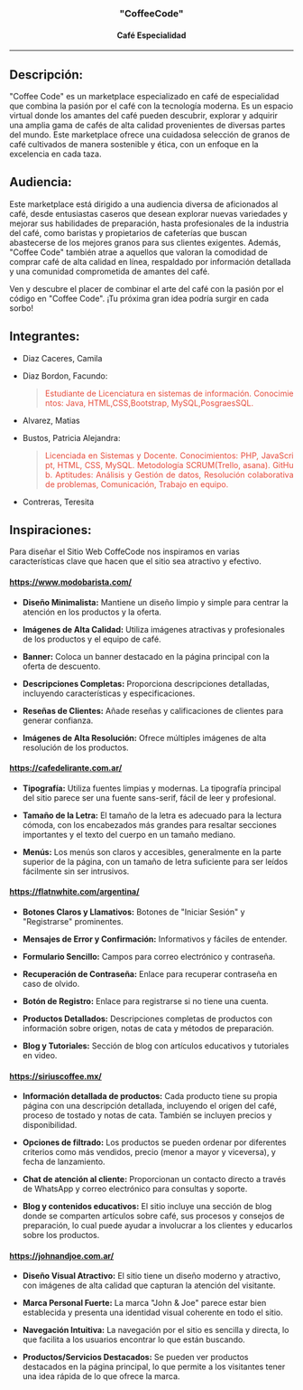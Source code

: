 <h3 align="center"> "CoffeeCode"</h3>
  <h4 align="center">  Café Especialidad</h4>

---
## Descripción:

"Coffee Code" es un marketplace especializado en café de especialidad que combina la pasión por el café con la tecnología moderna. Es un espacio virtual donde los amantes del café pueden descubrir, explorar y adquirir una amplia gama de cafés de alta calidad provenientes de diversas partes del mundo. Este marketplace ofrece una cuidadosa selección de granos de café cultivados de manera sostenible y ética, con un enfoque en la excelencia en cada taza.

## Audiencia:

Este marketplace está dirigido a una audiencia diversa de aficionados al café, desde entusiastas caseros que desean explorar nuevas variedades y mejorar sus habilidades de preparación, hasta profesionales de la industria del café, como baristas y propietarios de cafeterías que buscan abastecerse de los mejores granos para sus clientes exigentes. Además, "Coffee Code" también atrae a aquellos que valoran la comodidad de comprar café de alta calidad en línea, respaldado por información detallada y una comunidad comprometida de amantes del café.

Ven y descubre el placer de combinar el arte del café con la pasión por el código en "Coffee Code". ¡Tu próxima gran idea podría surgir en cada sorbo!

## Integrantes:

- Diaz Caceres, Camila
- Diaz Bordon, Facundo:
     <blockquote><p style="color:#e74c3c; overflow-wrap: break-word; word-break: break-all;white-space: normal; text-align: justify;"> Estudiante de Licenciatura en sistemas de información. Conocimientos: Java, HTML,CSS,Bootstrap, MySQL,PosgraesSQL.</p></blockquote>
- Alvarez, Matias
- Bustos, Patricia Alejandra: 
     <blockquote><p style="color:#e74c3c; overflow-wrap: break-word; word-break: break-all;white-space: normal; text-align: justify;"> Licenciada en Sistemas y Docente. Conocimientos: PHP, JavaScript, HTML, CSS, MySQL. Metodología SCRUM(Trello, asana). GitHub. Aptitudes: Análisis y Gestión de datos, Resolución colaborativa de problemas, Comunicación, Trabajo en equipo.</p></blockquote>


- Contreras, Teresita


## Inspiraciones:

Para diseñar el Sitio Web CoffeCode nos inspiramos en varias características clave que hacen que el sitio sea atractivo y efectivo.

#### https://www.modobarista.com/

- **Diseño Minimalista:** Mantiene un diseño limpio y simple para centrar la atención en los productos y la oferta.

- **Imágenes de Alta Calidad:** Utiliza imágenes atractivas y profesionales de los productos y el equipo de café.

- **Banner:** Coloca un banner destacado en la página principal con la oferta de descuento.

- **Descripciones Completas:** Proporciona descripciones detalladas, incluyendo características y especificaciones.

- **Reseñas de Clientes:** Añade reseñas y calificaciones de clientes para generar confianza.

- **Imágenes de Alta Resolución:** Ofrece múltiples imágenes de alta resolución de los productos.

#### https://cafedelirante.com.ar/

- **Tipografía:** Utiliza fuentes limpias y modernas. La tipografía principal del sitio parece ser una fuente sans-serif, fácil de leer y profesional.

- **Tamaño de la Letra:** El tamaño de la letra es adecuado para la lectura cómoda, con los encabezados más grandes para resaltar secciones importantes y el texto del cuerpo en un tamaño mediano.

- **Menús:** Los menús son claros y accesibles, generalmente en la parte superior de la página, con un tamaño de letra suficiente para ser leídos fácilmente sin ser intrusivos.

#### https://flatnwhite.com/argentina/

- **Botones Claros y Llamativos:** Botones de "Iniciar Sesión" y "Registrarse" prominentes.

- **Mensajes de Error y Confirmación:** Informativos y fáciles de entender.

- **Formulario Sencillo:** Campos para correo electrónico y contraseña.

- **Recuperación de Contraseña:** Enlace para recuperar contraseña en caso de olvido.

- **Botón de Registro:** Enlace para registrarse si no tiene una cuenta.

- **Productos Detallados:** Descripciones completas de productos con información sobre origen, notas de cata y métodos de preparación.

- **Blog y Tutoriales:** Sección de blog con artículos educativos y tutoriales en video.

#### https://siriuscoffee.mx/

- **Información detallada de productos:** Cada producto tiene su propia página con una descripción detallada, incluyendo el origen del café, proceso de tostado y notas de cata. También se incluyen precios y disponibilidad.

- **Opciones de filtrado:** Los productos se pueden ordenar por diferentes criterios como más vendidos, precio (menor a mayor y viceversa), y fecha de lanzamiento.

- **Chat de atención al cliente:** Proporcionan un contacto directo a través de WhatsApp y correo electrónico para consultas y soporte.

- **Blog y contenidos educativos:** El sitio incluye una sección de blog donde se comparten artículos sobre café, sus procesos y consejos de preparación, lo cual puede ayudar a involucrar a los clientes y educarlos sobre los productos.

#### https://johnandjoe.com.ar/

- **Diseño Visual Atractivo:** El sitio tiene un diseño moderno y atractivo, con imágenes de alta calidad que capturan la atención del visitante.

- **Marca Personal Fuerte:** La marca "John & Joe" parece estar bien establecida y presenta una identidad visual coherente en todo el sitio.

- **Navegación Intuitiva:** La navegación por el sitio es sencilla y directa, lo que facilita a los usuarios encontrar lo que están buscando.

- **Productos/Servicios Destacados:** Se pueden ver productos destacados en la página principal, lo que permite a los visitantes tener una idea rápida de lo que ofrece la marca.